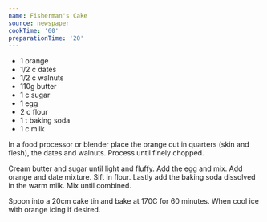 ```yaml
---
name: Fisherman's Cake
source: newspaper
cookTime: '60'
preparationTime: '20'
---
```


* 1 orange
* 1/2 c dates
* 1/2 c walnuts
* 110g butter
* 1 c sugar
* 1 egg
* 2 c flour
* 1 t baking soda
* 1 c milk

In a food processor or blender place the orange cut in quarters (skin and flesh), the dates and walnuts.  Process until finely chopped.

Cream butter and sugar until light and fluffy.  Add the egg and mix.  Add orange and date mixture.  Sift in flour.  Lastly add the baking soda dissolved in the warm milk.  Mix until combined.

Spoon into a 20cm cake tin and bake at 170C for 60 minutes.  When cool ice with orange icing if desired.

